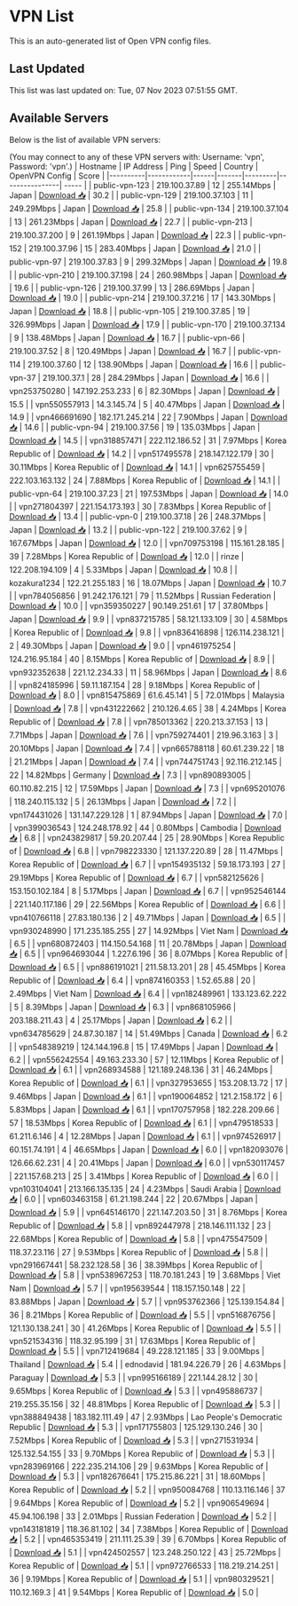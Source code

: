 # VPN List

This is an auto-generated list of Open VPN config files.

## Last Updated

This list was last updated on: Tue, 07 Nov 2023 07:51:55 GMT.

## Available Servers

Below is the list of available VPN servers:

(You may connect to any of these VPN servers with: Username: 'vpn', Password: 'vpn'.)
| Hostname | IP Address | Ping | Speed | Country | OpenVPN Config | Score |
|----------|------------|------|-------|---------|----------------| ----- |
| public-vpn-123 | 219.100.37.89 | 12 | 255.14Mbps | Japan | [Download 📥](./configs/server_0_JP.ovpn) | 30.2 |
| public-vpn-129 | 219.100.37.103 | 11 | 249.29Mbps | Japan | [Download 📥](./configs/server_1_JP.ovpn) | 25.8 |
| public-vpn-134 | 219.100.37.104 | 13 | 261.23Mbps | Japan | [Download 📥](./configs/server_2_JP.ovpn) | 22.7 |
| public-vpn-213 | 219.100.37.200 | 9 | 261.19Mbps | Japan | [Download 📥](./configs/server_3_JP.ovpn) | 22.3 |
| public-vpn-152 | 219.100.37.96 | 15 | 283.40Mbps | Japan | [Download 📥](./configs/server_4_JP.ovpn) | 21.0 |
| public-vpn-97 | 219.100.37.83 | 9 | 299.32Mbps | Japan | [Download 📥](./configs/server_5_JP.ovpn) | 19.8 |
| public-vpn-210 | 219.100.37.198 | 24 | 260.98Mbps | Japan | [Download 📥](./configs/server_6_JP.ovpn) | 19.6 |
| public-vpn-126 | 219.100.37.99 | 13 | 286.69Mbps | Japan | [Download 📥](./configs/server_7_JP.ovpn) | 19.0 |
| public-vpn-214 | 219.100.37.216 | 17 | 143.30Mbps | Japan | [Download 📥](./configs/server_8_JP.ovpn) | 18.8 |
| public-vpn-105 | 219.100.37.85 | 19 | 326.99Mbps | Japan | [Download 📥](./configs/server_9_JP.ovpn) | 17.9 |
| public-vpn-170 | 219.100.37.134 | 9 | 138.48Mbps | Japan | [Download 📥](./configs/server_10_JP.ovpn) | 16.7 |
| public-vpn-66 | 219.100.37.52 | 8 | 120.49Mbps | Japan | [Download 📥](./configs/server_11_JP.ovpn) | 16.7 |
| public-vpn-114 | 219.100.37.60 | 12 | 138.90Mbps | Japan | [Download 📥](./configs/server_12_JP.ovpn) | 16.6 |
| public-vpn-37 | 219.100.37.1 | 28 | 284.29Mbps | Japan | [Download 📥](./configs/server_13_JP.ovpn) | 16.6 |
| vpn253750280 | 147.192.253.233 | 6 | 82.30Mbps | Japan | [Download 📥](./configs/server_14_JP.ovpn) | 15.5 |
| vpn550557913 | 14.3.145.74 | 5 | 40.47Mbps | Japan | [Download 📥](./configs/server_15_JP.ovpn) | 14.9 |
| vpn466691690 | 182.171.245.214 | 22 | 7.90Mbps | Japan | [Download 📥](./configs/server_16_JP.ovpn) | 14.6 |
| public-vpn-94 | 219.100.37.56 | 19 | 135.03Mbps | Japan | [Download 📥](./configs/server_17_JP.ovpn) | 14.5 |
| vpn318857471 | 222.112.186.52 | 31 | 7.97Mbps | Korea Republic of | [Download 📥](./configs/server_18_KR.ovpn) | 14.2 |
| vpn517495578 | 218.147.122.179 | 30 | 30.11Mbps | Korea Republic of | [Download 📥](./configs/server_19_KR.ovpn) | 14.1 |
| vpn625755459 | 222.103.163.132 | 24 | 7.88Mbps | Korea Republic of | [Download 📥](./configs/server_20_KR.ovpn) | 14.1 |
| public-vpn-64 | 219.100.37.23 | 21 | 197.53Mbps | Japan | [Download 📥](./configs/server_21_JP.ovpn) | 14.0 |
| vpn271804397 | 221.154.173.193 | 30 | 7.83Mbps | Korea Republic of | [Download 📥](./configs/server_22_KR.ovpn) | 13.4 |
| public-vpn-0 | 219.100.37.18 | 26 | 248.37Mbps | Japan | [Download 📥](./configs/server_23_JP.ovpn) | 13.2 |
| public-vpn-122 | 219.100.37.62 | 9 | 167.67Mbps | Japan | [Download 📥](./configs/server_24_JP.ovpn) | 12.0 |
| vpn709753198 | 115.161.28.185 | 39 | 7.28Mbps | Korea Republic of | [Download 📥](./configs/server_25_KR.ovpn) | 12.0 |
| rinze | 122.208.194.109 | 4 | 5.33Mbps | Japan | [Download 📥](./configs/server_26_JP.ovpn) | 10.8 |
| kozakura1234 | 122.21.255.183 | 16 | 18.07Mbps | Japan | [Download 📥](./configs/server_27_JP.ovpn) | 10.7 |
| vpn784056856 | 91.242.176.121 | 79 | 11.52Mbps | Russian Federation | [Download 📥](./configs/server_28_RU.ovpn) | 10.0 |
| vpn359350227 | 90.149.251.61 | 17 | 37.80Mbps | Japan | [Download 📥](./configs/server_29_JP.ovpn) | 9.9 |
| vpn837215785 | 58.121.133.109 | 30 | 4.58Mbps | Korea Republic of | [Download 📥](./configs/server_30_KR.ovpn) | 9.8 |
| vpn836416898 | 126.114.238.121 | 2 | 49.30Mbps | Japan | [Download 📥](./configs/server_31_JP.ovpn) | 9.0 |
| vpn461975254 | 124.216.95.184 | 40 | 8.15Mbps | Korea Republic of | [Download 📥](./configs/server_32_KR.ovpn) | 8.9 |
| vpn932352638 | 221.12.234.33 | 11 | 58.96Mbps | Japan | [Download 📥](./configs/server_33_JP.ovpn) | 8.6 |
| vpn824185996 | 59.11.187.154 | 28 | 9.18Mbps | Korea Republic of | [Download 📥](./configs/server_34_KR.ovpn) | 8.0 |
| vpn815475869 | 61.6.45.141 | 5 | 72.01Mbps | Malaysia | [Download 📥](./configs/server_35_MY.ovpn) | 7.8 |
| vpn431222662 | 210.126.4.65 | 38 | 4.24Mbps | Korea Republic of | [Download 📥](./configs/server_36_KR.ovpn) | 7.8 |
| vpn785013362 | 220.213.37.153 | 13 | 7.71Mbps | Japan | [Download 📥](./configs/server_37_JP.ovpn) | 7.6 |
| vpn759274401 | 219.96.3.163 | 3 | 20.10Mbps | Japan | [Download 📥](./configs/server_38_JP.ovpn) | 7.4 |
| vpn665788118 | 60.61.239.22 | 18 | 21.21Mbps | Japan | [Download 📥](./configs/server_39_JP.ovpn) | 7.4 |
| vpn744751743 | 92.116.212.145 | 22 | 14.82Mbps | Germany | [Download 📥](./configs/server_40_DE.ovpn) | 7.3 |
| vpn890893005 | 60.110.82.215 | 12 | 17.59Mbps | Japan | [Download 📥](./configs/server_41_JP.ovpn) | 7.3 |
| vpn695201076 | 118.240.115.132 | 5 | 26.13Mbps | Japan | [Download 📥](./configs/server_42_JP.ovpn) | 7.2 |
| vpn174431026 | 131.147.229.128 | 1 | 87.94Mbps | Japan | [Download 📥](./configs/server_43_JP.ovpn) | 7.0 |
| vpn399036543 | 124.248.178.92 | 44 | 0.80Mbps | Cambodia | [Download 📥](./configs/server_44_KH.ovpn) | 6.8 |
| vpn243829817 | 59.20.207.44 | 25 | 28.90Mbps | Korea Republic of | [Download 📥](./configs/server_45_KR.ovpn) | 6.8 |
| vpn798223330 | 121.137.220.89 | 28 | 11.47Mbps | Korea Republic of | [Download 📥](./configs/server_46_KR.ovpn) | 6.7 |
| vpn154935132 | 59.18.173.193 | 27 | 29.19Mbps | Korea Republic of | [Download 📥](./configs/server_47_KR.ovpn) | 6.7 |
| vpn582125626 | 153.150.102.184 | 8 | 5.17Mbps | Japan | [Download 📥](./configs/server_48_JP.ovpn) | 6.7 |
| vpn952546144 | 221.140.117.186 | 29 | 22.56Mbps | Korea Republic of | [Download 📥](./configs/server_49_KR.ovpn) | 6.6 |
| vpn410766118 | 27.83.180.136 | 2 | 49.71Mbps | Japan | [Download 📥](./configs/server_50_JP.ovpn) | 6.5 |
| vpn930248990 | 171.235.185.255 | 27 | 14.92Mbps | Viet Nam | [Download 📥](./configs/server_51_VN.ovpn) | 6.5 |
| vpn680872403 | 114.150.54.168 | 11 | 20.78Mbps | Japan | [Download 📥](./configs/server_52_JP.ovpn) | 6.5 |
| vpn964693044 | 1.227.6.196 | 36 | 8.07Mbps | Korea Republic of | [Download 📥](./configs/server_53_KR.ovpn) | 6.5 |
| vpn886191021 | 211.58.13.201 | 28 | 45.45Mbps | Korea Republic of | [Download 📥](./configs/server_54_KR.ovpn) | 6.4 |
| vpn874160353 | 1.52.65.88 | 20 | 2.49Mbps | Viet Nam | [Download 📥](./configs/server_55_VN.ovpn) | 6.4 |
| vpn182489961 | 133.123.62.222 | 5 | 8.39Mbps | Japan | [Download 📥](./configs/server_56_JP.ovpn) | 6.3 |
| vpn868105966 | 203.188.211.43 | 4 | 25.17Mbps | Japan | [Download 📥](./configs/server_57_JP.ovpn) | 6.2 |
| vpn634785629 | 24.87.30.187 | 14 | 51.49Mbps | Canada | [Download 📥](./configs/server_58_CA.ovpn) | 6.2 |
| vpn548389219 | 124.144.196.8 | 15 | 17.49Mbps | Japan | [Download 📥](./configs/server_59_JP.ovpn) | 6.2 |
| vpn556242554 | 49.163.233.30 | 57 | 12.11Mbps | Korea Republic of | [Download 📥](./configs/server_60_KR.ovpn) | 6.1 |
| vpn268934588 | 121.189.248.136 | 31 | 46.24Mbps | Korea Republic of | [Download 📥](./configs/server_61_KR.ovpn) | 6.1 |
| vpn327953655 | 153.208.13.72 | 17 | 9.46Mbps | Japan | [Download 📥](./configs/server_62_JP.ovpn) | 6.1 |
| vpn190064852 | 121.2.158.172 | 6 | 5.83Mbps | Japan | [Download 📥](./configs/server_63_JP.ovpn) | 6.1 |
| vpn170757958 | 182.228.209.66 | 57 | 18.53Mbps | Korea Republic of | [Download 📥](./configs/server_64_KR.ovpn) | 6.1 |
| vpn479518533 | 61.211.6.146 | 4 | 12.28Mbps | Japan | [Download 📥](./configs/server_65_JP.ovpn) | 6.1 |
| vpn974526917 | 60.151.74.191 | 4 | 46.65Mbps | Japan | [Download 📥](./configs/server_66_JP.ovpn) | 6.0 |
| vpn182093076 | 126.66.62.231 | 4 | 20.41Mbps | Japan | [Download 📥](./configs/server_67_JP.ovpn) | 6.0 |
| vpn530117457 | 221.157.68.213 | 25 | 3.41Mbps | Korea Republic of | [Download 📥](./configs/server_68_KR.ovpn) | 6.0 |
| vpn103104041 | 213.166.135.135 | 24 | 4.23Mbps | Saudi Arabia | [Download 📥](./configs/server_69_SA.ovpn) | 6.0 |
| vpn603463158 | 61.21.198.244 | 22 | 20.67Mbps | Japan | [Download 📥](./configs/server_70_JP.ovpn) | 5.9 |
| vpn645146170 | 221.147.203.50 | 31 | 8.76Mbps | Korea Republic of | [Download 📥](./configs/server_71_KR.ovpn) | 5.8 |
| vpn892447978 | 218.146.111.132 | 23 | 22.68Mbps | Korea Republic of | [Download 📥](./configs/server_72_KR.ovpn) | 5.8 |
| vpn475547509 | 118.37.23.116 | 27 | 9.53Mbps | Korea Republic of | [Download 📥](./configs/server_73_KR.ovpn) | 5.8 |
| vpn291667441 | 58.232.128.58 | 36 | 38.39Mbps | Korea Republic of | [Download 📥](./configs/server_74_KR.ovpn) | 5.8 |
| vpn538967253 | 118.70.181.243 | 19 | 3.68Mbps | Viet Nam | [Download 📥](./configs/server_75_VN.ovpn) | 5.7 |
| vpn195639544 | 118.157.150.148 | 22 | 83.88Mbps | Japan | [Download 📥](./configs/server_76_JP.ovpn) | 5.7 |
| vpn953762366 | 125.139.154.84 | 36 | 8.21Mbps | Korea Republic of | [Download 📥](./configs/server_77_KR.ovpn) | 5.5 |
| vpn516876756 | 121.130.138.241 | 30 | 41.26Mbps | Korea Republic of | [Download 📥](./configs/server_78_KR.ovpn) | 5.5 |
| vpn521534316 | 118.32.95.199 | 31 | 17.63Mbps | Korea Republic of | [Download 📥](./configs/server_79_KR.ovpn) | 5.5 |
| vpn712419684 | 49.228.121.185 | 33 | 9.00Mbps | Thailand | [Download 📥](./configs/server_80_TH.ovpn) | 5.4 |
| ednodavid | 181.94.226.79 | 26 | 4.63Mbps | Paraguay | [Download 📥](./configs/server_81_PY.ovpn) | 5.3 |
| vpn995166189 | 221.144.28.12 | 30 | 9.65Mbps | Korea Republic of | [Download 📥](./configs/server_82_KR.ovpn) | 5.3 |
| vpn495886737 | 219.255.35.156 | 32 | 48.81Mbps | Korea Republic of | [Download 📥](./configs/server_83_KR.ovpn) | 5.3 |
| vpn388849438 | 183.182.111.49 | 47 | 2.93Mbps | Lao People's Democratic Republic | [Download 📥](./configs/server_84_LA.ovpn) | 5.3 |
| vpn171755803 | 125.129.130.246 | 30 | 7.52Mbps | Korea Republic of | [Download 📥](./configs/server_85_KR.ovpn) | 5.3 |
| vpn271531934 | 125.132.54.155 | 33 | 9.70Mbps | Korea Republic of | [Download 📥](./configs/server_86_KR.ovpn) | 5.3 |
| vpn283969166 | 222.235.214.106 | 29 | 9.63Mbps | Korea Republic of | [Download 📥](./configs/server_87_KR.ovpn) | 5.3 |
| vpn182676641 | 175.215.86.221 | 31 | 18.60Mbps | Korea Republic of | [Download 📥](./configs/server_88_KR.ovpn) | 5.2 |
| vpn950084768 | 110.13.116.146 | 37 | 9.64Mbps | Korea Republic of | [Download 📥](./configs/server_89_KR.ovpn) | 5.2 |
| vpn906549694 | 45.94.106.198 | 33 | 2.01Mbps | Russian Federation | [Download 📥](./configs/server_90_RU.ovpn) | 5.2 |
| vpn143181819 | 118.36.81.102 | 34 | 7.38Mbps | Korea Republic of | [Download 📥](./configs/server_91_KR.ovpn) | 5.2 |
| vpn465353419 | 211.111.25.39 | 39 | 6.70Mbps | Korea Republic of | [Download 📥](./configs/server_92_KR.ovpn) | 5.1 |
| vpn424502557 | 123.248.250.122 | 43 | 25.72Mbps | Korea Republic of | [Download 📥](./configs/server_93_KR.ovpn) | 5.1 |
| vpn972766533 | 118.219.214.251 | 36 | 9.19Mbps | Korea Republic of | [Download 📥](./configs/server_94_KR.ovpn) | 5.1 |
| vpn980329521 | 110.12.169.3 | 41 | 9.54Mbps | Korea Republic of | [Download 📥](./configs/server_95_KR.ovpn) | 5.0 |

